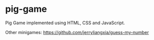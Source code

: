 # pig-game
Pig Game implemented using HTML, CSS and JavaScript.

Other minigames:
https://github.com/jerryliangxia/guess-my-number
